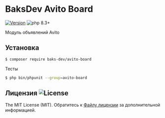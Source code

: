 # BaksDev Avito Board

[![Version](https://img.shields.io/badge/version-7.1.9-blue)](https://github.com/baks-dev/avito-board/releases)
![php 8.3+](https://img.shields.io/badge/php-min%208.3-red.svg)

Модуль объявлений Avito

## Установка

``` bash
$ composer require baks-dev/avito-board
```

Тесты

``` bash
$ php bin/phpunit --group=avito-board
```


## Лицензия ![License](https://img.shields.io/badge/MIT-green)

The MIT License (MIT). Обратитесь к [Файлу лицензии](LICENSE.md) за дополнительной информацией.
